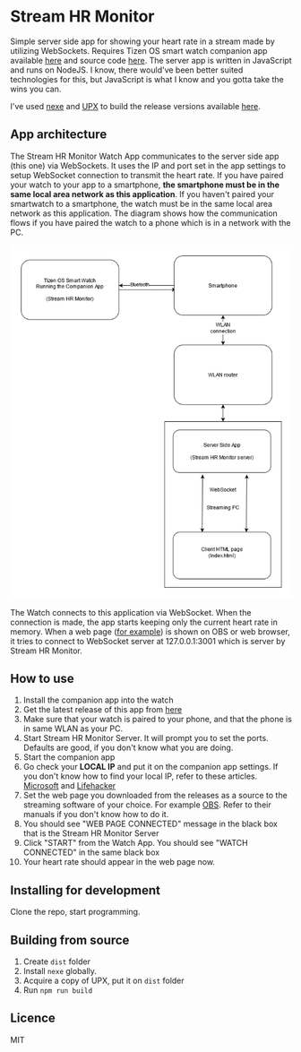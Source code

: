 # Stream HR Monitor

Simple server side app for showing your heart rate in a stream made by utilizing WebSockets. Requires Tizen OS smart watch companion app available [here](#) and source code [here](#). The server app is written in JavaScript and runs on NodeJS. I know, there would've been better suited technologies for this, but JavaScript is what I know and you gotta take the wins you can. 

I've used [nexe](https://github.com/nexe/nexe) and [UPX](https://upx.github.io/) to build the release versions available [here](https://github.com/TemeASD/Stream-HR-Monitor-server/releases).

## App architecture

The Stream HR Monitor Watch App communicates to the server side app (this one) via WebSockets. It uses the IP and port set in the app settings to setup WebSocket connection to transmit the heart rate. If you have paired your watch to your app to a smartphone, **the smartphone must be in the same local area network as this application**.  If you haven't paired your smartwatch to a smartphone, the watch must be in the same local area network as this application. The diagram shows how the communication flows if you have paired the watch to a phone which is in a network with the PC. 


![Diagram](./diagram.png)

The Watch connects to this application via WebSocket. When the connection is made, the app starts keeping only the current heart rate in memory. When a web page ([for example](./views/index.html)) is shown on OBS or web browser, it tries to connect to WebSocket server at 127.0.0.1:3001 which is server by Stream HR Monitor. 

## How to use

1. Install the companion app into the watch
2. Get the latest release of this app from [here](linkhere)
3. Make sure that your watch is paired to your phone, and that the phone is in same WLAN as your PC.
4. Start Stream HR Monitor Server. It will prompt you to set the ports. Defaults are good, if you don't know what you are doing.
5. Start the companion app
6. Go check your **LOCAL IP** and put it on the companion app settings. If you don't know how to find your local IP, refer to these articles. [Microsoft](https://support.microsoft.com/en-us/windows/find-your-ip-address-in-windows-f21a9bbc-c582-55cd-35e0-73431160a1b9) and [Lifehacker](https://lifehacker.com/how-to-find-your-local-and-external-ip-address-5833108)
7. Set the web page you downloaded from the releases as a source to the streaming software of your choice. For example [OBS](https://obsproject.com). Refer to their manuals if you don't know how to do it. 
8. You should see "WEB PAGE CONNECTED" message in the black box that is the Stream HR Monitor Server
9. Click "START" from the Watch App. You should see "WATCH CONNECTED" in the same black box
10. Your heart rate should appear in the web page now. 

## Installing for development 

Clone the repo, start programming. 

## Building from source

1. Create `dist` folder
2. Install `nexe` globally. 
3. Acquire a copy of UPX, put it on `dist` folder 
4. Run `npm run build`

## Licence 

MIT